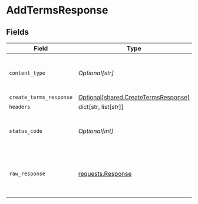 # AddTermsResponse


## Fields

| Field                                                                                  | Type                                                                                   | Required                                                                               | Description                                                                            |
| -------------------------------------------------------------------------------------- | -------------------------------------------------------------------------------------- | -------------------------------------------------------------------------------------- | -------------------------------------------------------------------------------------- |
| `content_type`                                                                         | *Optional[str]*                                                                        | :heavy_check_mark:                                                                     | HTTP response content type for this operation                                          |
| `create_terms_response`                                                                | [Optional[shared.CreateTermsResponse]](undefined/models/shared/createtermsresponse.md) | :heavy_minus_sign:                                                                     | N/A                                                                                    |
| `headers`                                                                              | dict[str, list[*str*]]                                                                 | :heavy_minus_sign:                                                                     | N/A                                                                                    |
| `status_code`                                                                          | *Optional[int]*                                                                        | :heavy_check_mark:                                                                     | HTTP response status code for this operation                                           |
| `raw_response`                                                                         | [requests.Response](https://requests.readthedocs.io/en/latest/api/#requests.Response)  | :heavy_minus_sign:                                                                     | Raw HTTP response; suitable for custom response parsing                                |